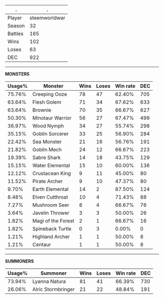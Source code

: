 .|.
|-|-
Player|steemworldwar
Season|32
Battles|165
Wins|102
Loses|63
DEC|922

---
**MONSTERS**

Usage%|Monster|Wins|Loses|Win rate|DEC|
-|-|-|-|-|-|
75.76%|Creeping Ooze|78|47|62.40%|705|
63.64%|Flesh Golem|71|34|67.62%|633|
63.64%|Brownie|70|35|66.67%|627|
50.30%|Minotaur Warrior|56|27|67.47%|499|
36.97%|Wood Nymph|34|27|55.74%|298|
35.15%|Goblin Sorcerer|33|25|56.90%|284|
22.42%|Sea Monster|21|16|56.76%|191|
21.82%|Goblin Mech|24|12|66.67%|223|
19.39%|Sabre Shark|14|18|43.75%|129|
15.15%|Water Elemental|15|10|60.00%|136|
12.12%|Crustacean King|9|11|45.00%|80|
11.52%|Pirate Archer|9|10|47.37%|80|
9.70%|Earth Elemental|14|2|87.50%|124|
8.48%|Elven Cutthroat|10|4|71.43%|88|
7.27%|Mushroom Seer|8|4|66.67%|76|
3.64%|Javelin Thrower|3|3|50.00%|26|
1.82%|Magi of the Forest|2|1|66.67%|16|
1.82%|Spineback Turtle|0|3|0.00%|0|
1.21%|Highland Archer|1|1|50.00%|8|
1.21%|Centaur|1|1|50.00%|8|

---
**SUMMONERS**

Usage%|Summoner|Wins|Loses|Win rate|DEC|
-|-|-|-|-|-|
73.94%|Lyanna Natura|81|41|66.39%|730|
26.06%|Alric Stormbringer|21|22|48.84%|191|
